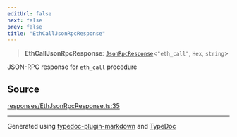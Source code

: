 ```yaml
---
editUrl: false
next: false
prev: false
title: "EthCallJsonRpcResponse"
---
```


> **EthCallJsonRpcResponse**: [`JsonRpcResponse`](/generated/type-aliases/jsonrpcresponse/)\<`"eth_call"`, `Hex`, `string`\>

JSON-RPC response for `eth_call` procedure

## Source

[responses/EthJsonRpcResponse.ts:35](https://github.com/evmts/tevm-monorepo/blob/main/vm/api/src/responses/EthJsonRpcResponse.ts#L35)

***
Generated using [typedoc-plugin-markdown](https://www.npmjs.com/package/typedoc-plugin-markdown) and [TypeDoc](https://typedoc.org/)
